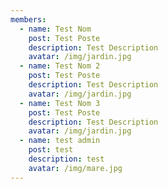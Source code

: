 ```yaml
---
members:
  - name: Test Nom
    post: Test Poste
    description: Test Description
    avatar: /img/jardin.jpg
  - name: Test Nom 2
    post: Test Poste
    description: Test Description
    avatar: /img/jardin.jpg
  - name: Test Nom 3
    post: Test Poste
    description: Test Description
    avatar: /img/jardin.jpg
  - name: test admin
    post: test
    description: test
    avatar: /img/mare.jpg
---
```

